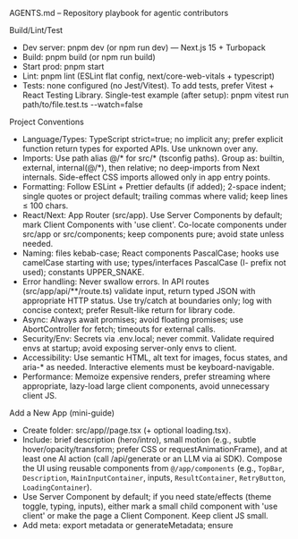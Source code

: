 AGENTS.md – Repository playbook for agentic contributors

Build/Lint/Test
- Dev server: pnpm dev (or npm run dev) — Next.js 15 + Turbopack
- Build: pnpm build (or npm run build)
- Start prod: pnpm start
- Lint: pnpm lint (ESLint flat config, next/core-web-vitals + typescript)
- Tests: none configured (no Jest/Vitest). To add tests, prefer Vitest + React Testing Library. Single-test example (after setup): pnpm vitest run path/to/file.test.ts --watch=false

Project Conventions
- Language/Types: TypeScript strict=true; no implicit any; prefer explicit function return types for exported APIs. Use unknown over any.
- Imports: Use path alias @/* for src/* (tsconfig paths). Group as: builtin, external, internal(@/*), then relative; no deep-imports from Next internals. Side-effect CSS imports allowed only in app entry points.
- Formatting: Follow ESLint + Prettier defaults (if added); 2-space indent; single quotes or project default; trailing commas where valid; keep lines ≤ 100 chars.
- React/Next: App Router (src/app). Use Server Components by default; mark Client Components with 'use client'. Co-locate components under src/app or src/components; keep components pure; avoid state unless needed.
- Naming: files kebab-case; React components PascalCase; hooks use camelCase starting with use; types/interfaces PascalCase (I- prefix not used); constants UPPER_SNAKE.
- Error handling: Never swallow errors. In API routes (src/app/api/**/route.ts) validate input, return typed JSON with appropriate HTTP status. Use try/catch at boundaries only; log with concise context; prefer Result-like return for library code.
- Async: Always await promises; avoid floating promises; use AbortController for fetch; timeouts for external calls.
- Security/Env: Secrets via .env.local; never commit. Validate required envs at startup; avoid exposing server-only envs to client.
- Accessibility: Use semantic HTML, alt text for images, focus states, and aria-* as needed. Interactive elements must be keyboard-navigable.
- Performance: Memoize expensive renders, prefer streaming where appropriate, lazy-load large client components, avoid unnecessary client JS.

Add a New App (mini-guide)
- Create folder: src/app/<slug>/page.tsx (+ optional loading.tsx).
- Include: brief description (hero/intro), small motion (e.g., subtle hover/opacity/transform; prefer CSS or requestAnimationFrame), and at least one AI action (call /api/generate or an LLM via ai SDK). Compose the UI using reusable components from `@/app/components` (e.g., `TopBar`, `Description`, `MainInputContainer`, inputs, `ResultContainer`, `RetryButton`, `LoadingContainer`).
- Use Server Component by default; if you need state/effects (theme toggle, typing, inputs), either mark a small child component with 'use client' or make the page a Client Component. Keep client JS small.
- Add meta: export metadata or generateMetadata; ensure <title> and description.
- Styling: Tailwind v4 classes in globals.css layers or local styles; keep under ~15KB client JS.
- Accessibility: keyboard focus, aria labels, alt text; avoid onKeyPress (use onKeyDown).
- Wire API: if needed, add route under src/app/api/<name>/route.ts with validation and proper status codes.
- Naming guide: Prefer playful, alliterative, and fancy titles (e.g., “Magniloquent Mnemonics”). Use a short slug in kebab-case (e.g., magniloquent-mnemonics). Page title format: <Title> — <concise tagline>.
- Action button hover: use `transition-all duration-300` with `hover:scale-110 hover:rotate-12` on icon
  buttons for subtle motion feedback.
- Global CSS utilities: use `muted`, `border-muted`, `bg-muted-5`, `bg-muted-10`; motions
  `animate-fade-in-up`, `animate-slide-in-left`, `animate-scale-in`. Keep page-specific keyframes in
  `<style jsx global>`.
- API call to `/api/generate`: body JSON includes `prompt`, `schemaDescription`, `exampleFormat`,
  optional `temperature` (defaults to 0.3).
- Response shape: success returns your structured object; errors return `{ error: string }` with
  appropriate status. Define types matching your app’s schema (e.g., Eloquent: `transformed`,
  `original`, `annotations[{ word, reasoning }]`; Delight: `word`, `definition`, `original`). Treat
  the response as already-structured JSON (no markdown code fences) and parse/validate accordingly.
- Loading/disabled states: use `animate-spin` on loading icons; add `disabled` and
  `opacity-50 cursor-not-allowed` or `disabled:opacity-50` for disabled buttons.
- Keyboard interactions: submit on Enter via `onKeyDown`. For textareas, Enter submits and
  Shift+Enter inserts a newline.
- Theme toggle: default to dark; toggle `document.documentElement.classList.toggle('dark', isDark)`;
  use `transition-colors duration-300` on the root container.
- Hover cards: wrap tiles in a `group` and use `group-hover:scale-105` with small rotation
  (`group-hover:rotate-1`/`-rotate-1`) and `group-hover:shadow-2xl`.
- Staggered animations: set `style={{ animationDelay: '0.Xs' }}` on elements to stagger entrance.
- Error state: show a short message with a local `animate-shake` keyframe and use `#EF4444` color.
- Copy feedback: swap to a check icon and show a brief "Copied!" label with `animate-pulse`.
- Prompt diversity: when refreshing, pass previous outputs in the prompt to encourage variety.
- Inputs: prefer `border-muted`, `bg-transparent`, and rely on global placeholder styles.
- Icons: use lucide-react at `w-5 h-5`; add `aria-label` for icon-only buttons.

Component Architecture
The app uses a reusable component system located in `src/app/components/`:

## Universal Components
- **Description**: Displays app description text with consistent styling
- **TopBar**: Header with back button (conditional), title, and theme toggle

## Individual App Page Components
- **MainInputContainer**: Wrapper for input sections with animation
- **DelightfullyDifferentWordsInput**: "Very" label + short text input with search button
- **EloquentExpressionsInput**: Long textarea with submit button
- **SubmitButton**: Icon button with rotate animation on hover
- **LoadingContainer**: Text with rotating sparkle icon
- **ResultContainer**: Wrapper for result display with animation
- **RetryButton**: Icon button with 180° rotate animation on hover
- **HoverableText**: Typewriter text with hover tooltips for annotations

## Main Page Components
- **AppCardsContainer**: Grid layout for app cards
- **AppCard**: Individual app card with hover animations, color highlights, and scaling

Usage tips
- To change the app card title color on hover, pass `titleHoverColour` (CSS color or hex, e.g., `#8B5CF6`) to `AppCard`. The title will smoothly transition to that color on card hover.
- Use `animationDelay` (in seconds) on `AppCard` to stagger entrances.

## Usage Guidelines
- Import components from `@/app/components`
- All components include built-in animations where appropriate
- Components are designed to be reusable across different contexts
- Follow the existing prop interfaces for consistent behavior

Notes
- No Cursor or Copilot rule files detected. If added later (.cursor/rules or .github/copilot-instructions.md), mirror them here.
- Stack: next 15.3.5, react 19, ai sdk; Tailwind v4 present.
- AI provider: Google via `@ai-sdk/google` (model: `gemini-2.5-flash`). Set `GOOGLE_GENERATIVE_AI_API_KEY` in `.env.local` and never commit it.

